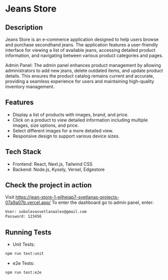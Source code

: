 # Jeans Store

## Description

Jeans Store is an e-commerce application designed to help users browse and purchase secondhand jeans. The application features a user-friendly interface for viewing a list of available jeans, accessing detailed product information, and navigating between various product categories and pages.

Admin Panel: The admin panel enhances product management by allowing administrators to add new jeans, delete outdated items, and update product details. This ensures the product catalog remains current and accurate, providing a seamless experience for users and maintaining high-quality inventory management.


## Features

- Display a list of products with images, brand, and price.
- Click on a product to view detailed information including multiple images, size options, and price.
- Select different images for a more detailed view.
- Responsive design to support various device sizes.

## Tech Stack

- Frontend: React, Next.js, Tailwind CSS
- Backend: Node.js, Kysely, Versel, Edgestore


## Check the project in action

Visit https://jean-store-1-ejlheiap7-svetlanas-projects-07a9a07b.vercel.app/
To enter the dashboard go to admin panel, enter: 
 ```bash
User: sobolevasvetlanaalex@gmail.com
Password: 123456
```

## Running Tests

* Unit Tests:

 ```bash
npm run test:unit
```
* e2e Tests:

 ```bash
npm run test:e2e

```
